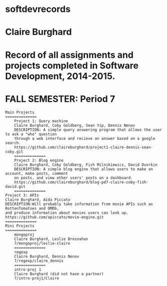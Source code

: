 softdevrecords
==============
Claire Burghard
==============
Record of all assignments and projects completed in Software Development, 2014-2015. 
==============
FALL SEMESTER: Period 7
==============
    Main Projects 
    ==============
        Project 1: Query machine 
        Claire Burghard, Coby Goldberg, Sean Yip, Dennis Nenov
        DESCRIPTION: A simple query answering program that allows the user to ask a "who" question
        through a web interface and recieve an answer based on a google search. 
        https://github.com/claireburghard/project1-claire-dennis-sean-coby.git
        ==============
        Project 2: Blog engine 
        Claire Burghard, Coby Goldberg, Fish Milnikiewicz, David Dvorkin
        DESCRIPTION: A simple blog engine that allows users to make an account, make posts, comment
        on posts, and view other users' posts on a dashboard.
        https://github.com/claireburghard/blog-pd7-claire-coby-fish-david.git
        ==============
	Project 3: APIs
	Claire Burghard, Aida Piccato 
	DESCRIPTION:Will probably take information from movie APIs such as RottenTomatoes and OMDb,
	and produce information about movies users can look up.
	https://github.com/apiccato/movie-engine.git
	==============
    Mini Projects 
    ==============
        mongoproj
        Claire Burghard, Leslie Bresnahan 
        7/mongoproj/leslie-claire
        ==============
        regexp
        Claire Burghard, Dennis Nenov
        7/regexp/claire_dennis
        ==============
        intro-proj 1
        Claire Burghard (did not have a partner) 
        7/intro-proj1/Claire



